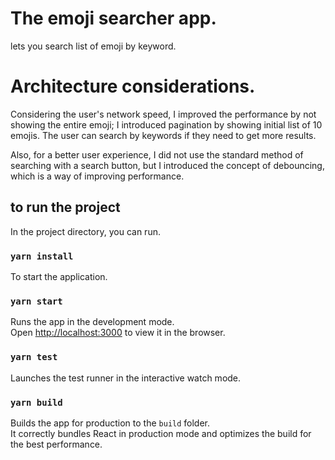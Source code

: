 # The emoji searcher app.
lets you search list of emoji by keyword.

# Architecture considerations.
Considering the user's network speed, I improved the performance by not showing the entire emoji; I introduced pagination by showing initial list of 10 emojis. The user can search by keywords if they need to get more results. 

Also, for a better user experience, I did not use the standard method of searching with a search button, but I introduced the concept of debouncing, which is a way of improving performance.

## to run the project

In the project directory, you can run.

### `yarn install`

To start the application.
### `yarn start`

Runs the app in the development mode.\
Open [http://localhost:3000](http://localhost:3000) to view it in the browser.

### `yarn test`

Launches the test runner in the interactive watch mode.

### `yarn build`

Builds the app for production to the `build` folder.\
It correctly bundles React in production mode and optimizes the build for the best performance.